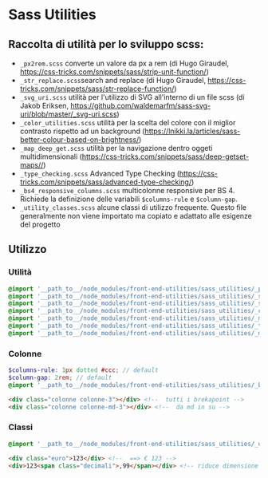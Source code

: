 # Sass Utilities

## Raccolta di utilità per lo sviluppo scss:

* `_px2rem.scss` converte un valore da px a rem (di Hugo Giraudel, <https://css-tricks.com/snippets/sass/strip-unit-function/>)
* `_str_replace.scss`search and replace (di Hugo Giraudel, <https://css-tricks.com/snippets/sass/str-replace-function/>)
* `_svg_uri.scss` utilità per l'utilizzo di SVG all'interno di un file scss (di Jakob Eriksen, <https://github.com/waldemarfm/sass-svg-uri/blob/master/_svg-uri.scss>)
* `_color_utilities.scss` utilità per la scelta del colore con il miglior contrasto rispetto ad un background (<https://lnikki.la/articles/sass-better-colour-based-on-brightness/>)
* `_map_deep_get.scss` utilità per la navigazione dentro oggeti multidimensionali (<https://css-tricks.com/snippets/sass/deep-getset-maps//>)
* `_type_checking.scss` Advanced Type Checking (<https://css-tricks.com/snippets/sass/advanced-type-checking/>)
* `_bs4_responsive_columns.scss` multicolonne responsive per BS 4. 
Richiede la definizione delle variabili `$columns-rule` e `$column-gap`.
* `_utility_classes.scss` alcune classi di utilizzo frequente. Questo file generalmente non viene importato ma copiato e adattato alle esigenze del progetto

## Utilizzo

### Utilità
```scss
@import '__path_to__/node_modules/front-end-utilities/sass_utilities/_px2rem.scss';
@import '__path_to__/node_modules/front-end-utilities/sass_utilities/_str_replace.scss'; // nb: è già inclusa in _svg_uri.scss
@import '__path_to__/node_modules/front-end-utilities/sass_utilities/_svg_uri.scss';
@import '__path_to__/node_modules/front-end-utilities/sass_utilities/_color_utilities.scss';
@import '__path_to__/node_modules/front-end-utilities/sass_utilities/_map_deep_get.scss';
@import '__path_to__/node_modules/front-end-utilities/sass_utilities/_type_checking.scss';
@import '__path_to__/node_modules/front-end-utilities/sass_utilities/_min_max_fix.scss';
```
### Colonne
```scss
$columns-rule: 1px dotted #ccc; // default
$column-gap: 2rem; // default
@import '__path_to__/node_modules/front-end-utilities/sass_utilities/_bs4_responsive_columns.scss';
```

```html
<div class="colonne colonne-3"></div> <!--  tutti i brekapoint -->
<div class="colonne colonne-md-3"></div> <!--  da md in su -->
```

### Classi
```scss
@import '__path_to__/node_modules/front-end-utilities/sass_utilities/_utility_classes.scss';
```

```html
<div class="euro">123</div> <!--  ==> € 123 -->
<div>123<span class="decimali">,99</span></div> <!-- riduce dimensione dei decimali -->
```
